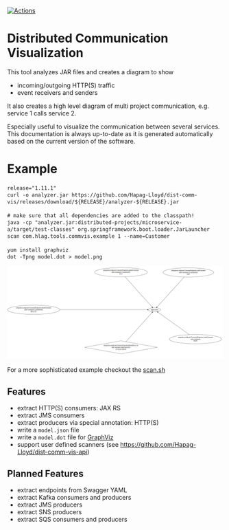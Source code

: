 [![Actions](https://github.com/Hapag-Lloyd/dist-comm-vis/workflows/Release/badge.svg)](https://github.com/Hapag-Lloyd/dist-comm-vis/actions)

# Distributed Communication Visualization

This tool analyzes JAR files and creates a diagram to show
- incoming/outgoing HTTP(S) traffic
- event receivers and senders

It also creates a high level diagram of multi project communication, e.g. service 1 calls service 2.

Especially useful to visualize the communication between several services. This documentation is always
up-to-date as it is generated automatically based on the current version of the software.

# Example
```shell
release="1.11.1"
curl -o analyzer.jar https://github.com/Hapag-Lloyd/dist-comm-vis/releases/download/${RELEASE}/analyzer-${RELEASE}.jar

# make sure that all dependencies are added to the classpath! 
java -cp "analyzer.jar:distributed-projects/microservice-a/target/test-classes" org.springframework.boot.loader.JarLauncher scan com.hlag.tools.commvis.example 1 --name=Customer

yum install graphviz
dot -Tpng model.dot > model.png
```
![Communication](image/communication.png)

For a more sophisticated example checkout the [scan.sh](scripts/scan.sh)
## Features
- extract HTTP(S) consumers: JAX RS
- extract JMS consumers
- extract producers via special annotation: HTTP(S)
- write a `model.json` file
- write a `model.dot` file for [GraphViz](https://gitlab.com/graphviz/graphviz)
- support user defined scanners (see https://github.com/Hapag-Lloyd/dist-comm-vis-api)

## Planned Features
- extract endpoints from Swagger YAML
- extract Kafka consumers and producers
- extract JMS producers
- extract SNS producers
- extract SQS consumers and producers

